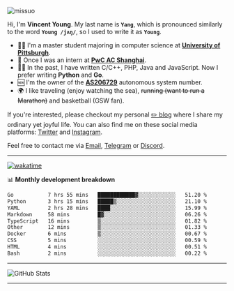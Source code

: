 <p align="left"> <img src="https://komarev.com/ghpvc/?username=missuo&label=Profile%20views&color=0e75b6&style=flat" alt="missuo" /> </p>


Hi, I'm **Vincent Young**. My last name is **`Yang`**, which is pronounced similarly to the word **`Young /jʌŋ/`**, so I used to write it as **`Young`**. 

-  👨‍🎓 I'm a master student majoring in computer science at [**University of Pittsburgh**](https://www.pitt.edu).
-  💼 Once I was an intern at **[PwC AC Shanghai](https://www.linkedin.com/company/pwc-ac-shanghai/)**.
-  👨‍💻 In the past, I have written C/C++, PHP, Java and JavaScript. Now I prefer writing **Python** and **Go**.
-  🆕 I'm the owner of the **[AS206729](https://bgp.tools/AS206729)** autonomous system number.
-  🌍 I like traveling (enjoy watching the sea), ~~running (want to run a Marathon)~~ and basketball (GSW fan).

If you're interested, please checkout my personal [✏️ blog](https://missuo.me/) where I share my ordinary yet joyful life. You can also find me on these social media platforms: [Twitter](https://twitter.com/m1ssuo) and [Instagram](https://www.instagram.com/m1ssuo).

Feel free to contact me via <a href="mailto:i@yyt.moe">Email</a>, [Telegram](https://t.me/missuo) or [Discord](https://discordapp.com/users/missuo#7448).

-------

[![wakatime](https://wakatime.com/badge/user/c13cd961-40ca-417a-afb6-1f9ea8ac295c.svg)](https://wakatime.com/@missuo)

📊 **Monthly development breakdown**
<!--START_SECTION:waka-->

```txt
Go           7 hrs 55 mins   ████████████▓░░░░░░░░░░░░   51.20 %
Python       3 hrs 15 mins   █████▒░░░░░░░░░░░░░░░░░░░   21.10 %
YAML         2 hrs 28 mins   ████░░░░░░░░░░░░░░░░░░░░░   15.99 %
Markdown     58 mins         █▓░░░░░░░░░░░░░░░░░░░░░░░   06.26 %
TypeScript   16 mins         ▒░░░░░░░░░░░░░░░░░░░░░░░░   01.82 %
Other        12 mins         ▒░░░░░░░░░░░░░░░░░░░░░░░░   01.33 %
Docker       6 mins          ▒░░░░░░░░░░░░░░░░░░░░░░░░   00.67 %
CSS          5 mins          ░░░░░░░░░░░░░░░░░░░░░░░░░   00.59 %
HTML         4 mins          ░░░░░░░░░░░░░░░░░░░░░░░░░   00.51 %
Bash         2 mins          ░░░░░░░░░░░░░░░░░░░░░░░░░   00.22 %
```

<!--END_SECTION:waka-->

-------

![GitHub Stats](https://github-readme-stats-opal-alpha-76.vercel.app/api?username=missuo&show_icons=true&theme=transparent)

-------

